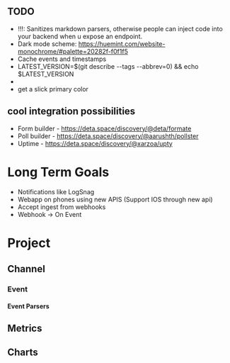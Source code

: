 ## TODO

-   !!!: Sanitizes markdown parsers, otherwise people can inject code into your backend when u expose an endpoint.
-   Dark mode scheme: https://huemint.com/website-monochrome/#palette=20282f-f0f1f5
-   Cache events and timestamps
- LATEST_VERSION=$(git describe --tags --abbrev=0) && echo $LATEST_VERSION
- <meta name="theme-color" content="#4285f4" />
- get a slick primary color
## cool integration possibilities

-   Form builder - https://deta.space/discovery/@deta/formate
-   Poll builder - https://deta.space/discovery/@aarushth/pollster
-   Uptime - https://deta.space/discovery/@xarzoa/upty

# Long Term Goals

-   Notifications like LogSnag
-   Webapp on phones using new APIS (Support IOS through new api)
-   Accept ingest from webhooks
-   Webhook -> On Event

# Project

## Channel

### Event

#### Event Parsers

## Metrics

## Charts
